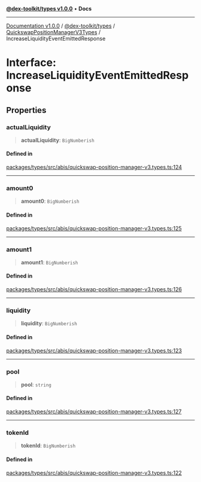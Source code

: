 [**@dex-toolkit/types v1.0.0**](../../../README.md) • **Docs**

***

[Documentation v1.0.0](../../../../../packages.md) / [@dex-toolkit/types](../../../README.md) / [QuickswapPositionManagerV3Types](../README.md) / IncreaseLiquidityEventEmittedResponse

# Interface: IncreaseLiquidityEventEmittedResponse

## Properties

### actualLiquidity

> **actualLiquidity**: `BigNumberish`

#### Defined in

[packages/types/src/abis/quickswap-position-manager-v3.types.ts:124](https://github.com/niZmosis/dex-toolkit/blob/3d8b41b44787b30fbea5de3ab4737662ffb61bc8/packages/types/src/abis/quickswap-position-manager-v3.types.ts#L124)

***

### amount0

> **amount0**: `BigNumberish`

#### Defined in

[packages/types/src/abis/quickswap-position-manager-v3.types.ts:125](https://github.com/niZmosis/dex-toolkit/blob/3d8b41b44787b30fbea5de3ab4737662ffb61bc8/packages/types/src/abis/quickswap-position-manager-v3.types.ts#L125)

***

### amount1

> **amount1**: `BigNumberish`

#### Defined in

[packages/types/src/abis/quickswap-position-manager-v3.types.ts:126](https://github.com/niZmosis/dex-toolkit/blob/3d8b41b44787b30fbea5de3ab4737662ffb61bc8/packages/types/src/abis/quickswap-position-manager-v3.types.ts#L126)

***

### liquidity

> **liquidity**: `BigNumberish`

#### Defined in

[packages/types/src/abis/quickswap-position-manager-v3.types.ts:123](https://github.com/niZmosis/dex-toolkit/blob/3d8b41b44787b30fbea5de3ab4737662ffb61bc8/packages/types/src/abis/quickswap-position-manager-v3.types.ts#L123)

***

### pool

> **pool**: `string`

#### Defined in

[packages/types/src/abis/quickswap-position-manager-v3.types.ts:127](https://github.com/niZmosis/dex-toolkit/blob/3d8b41b44787b30fbea5de3ab4737662ffb61bc8/packages/types/src/abis/quickswap-position-manager-v3.types.ts#L127)

***

### tokenId

> **tokenId**: `BigNumberish`

#### Defined in

[packages/types/src/abis/quickswap-position-manager-v3.types.ts:122](https://github.com/niZmosis/dex-toolkit/blob/3d8b41b44787b30fbea5de3ab4737662ffb61bc8/packages/types/src/abis/quickswap-position-manager-v3.types.ts#L122)

